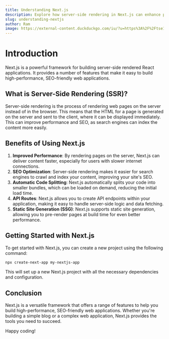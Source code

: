 ```yaml
---
title: Understanding Next.js
description: Explore how server-side rendering in Next.js can enhance performance and SEO.
slug: understanding-nextjs
author: Ram
image: https://external-content.duckduckgo.com/iu/?u=https%3A%2F%2Ftse1.mm.bing.net%2Fth%3Fid%3DOIP.PJ87QhnDB4G5r6GynPSEVwHaEO%26pid%3DApi&f=1&ipt=8905e3e566af491d26760e2f07379d94fc8639ccd9be76182bb0cafc5265a428&ipo=images
---
```


# Introduction

Next.js is a powerful framework for building server-side rendered React applications. It provides a number of features that make it easy to build high-performance, SEO-friendly web applications.

## What is Server-Side Rendering (SSR)?

Server-side rendering is the process of rendering web pages on the server instead of in the browser. This means that the HTML for a page is generated on the server and sent to the client, where it can be displayed immediately. This can improve performance and SEO, as search engines can index the content more easily.

## Benefits of Using Next.js

1. **Improved Performance**: By rendering pages on the server, Next.js can deliver content faster, especially for users with slower internet connections.
2. **SEO Optimization**: Server-side rendering makes it easier for search engines to crawl and index your content, improving your site's SEO.
3. **Automatic Code Splitting**: Next.js automatically splits your code into smaller bundles, which can be loaded on demand, reducing the initial load time.
4. **API Routes**: Next.js allows you to create API endpoints within your application, making it easy to handle server-side logic and data fetching.
5. **Static Site Generation (SSG)**: Next.js supports static site generation, allowing you to pre-render pages at build time for even better performance.

## Getting Started with Next.js

To get started with Next.js, you can create a new project using the following command:

```bash
npx create-next-app my-nextjs-app
```

This will set up a new Next.js project with all the necessary dependencies and configuration.

## Conclusion

Next.js is a versatile framework that offers a range of features to help you build high-performance, SEO-friendly web applications. Whether you're building a simple blog or a complex web application, Next.js provides the tools you need to succeed.

Happy coding!

